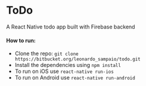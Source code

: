 # ToDo

A React Native todo app built with Firebase backend

#### How to run:

- Clone the repo: `git clone https://bitbucket.org/leonardo_sampaio/todo.git`
- Install the dependencies using `npm install`
- To run on iOS use `react-native run-ios`
- To run on Android use `react-native run-android`
